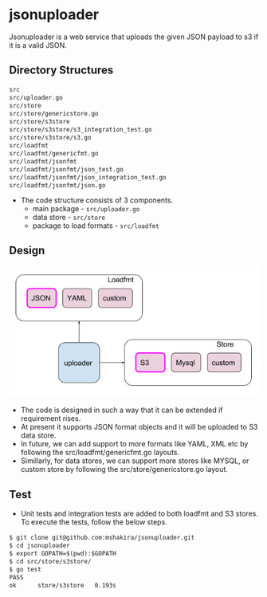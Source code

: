 # jsonuploader

Jsonuploader is a web service that uploads the given JSON payload to s3 if it is a valid JSON.

## Directory Structures
```
src
src/uploader.go
src/store
src/store/genericstore.go
src/store/s3store
src/store/s3store/s3_integration_test.go
src/store/s3store/s3.go
src/loadfmt
src/loadfmt/genericfmt.go
src/loadfmt/jsonfmt
src/loadfmt/jsonfmt/json_test.go
src/loadfmt/jsonfmt/json_integration_test.go
src/loadfmt/jsonfmt/json.go
```
- The code structure consists of 3 components.
  - main package - `src/uploader.go`
  - data store - `src/store`
  - package to load formats - `src/loadfmt` 
## Design
![Code Design](img/design1.png)
- The code is designed in such a way that it can be extended if requirement rises.
- At present it supports JSON format objects and it will be uploaded to S3 data store.
- In future, we can add support to more formats like YAML, XML etc by following the src/loadfmt/genericfmt.go layouts.
- Simillarly, for data stores, we can support more stores like MYSQL, or custom store by following the src/store/genericstore.go layout.
## Test
- Unit tests and integration tests are added to both loadfmt and S3 stores. To execute the tests, follow the below steps.
```
$ git clone git@github.com:mshakira/jsonuploader.git
$ cd jsonuploader
$ export GOPATH=$(pwd):$GOPATH
$ cd src/store/s3store/
$ go test
PASS
ok  	store/s3store	0.193s
``` 
